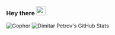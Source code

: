 ### Hey there <img src="https://media.giphy.com/media/hvRJCLFzcasrR4ia7z/giphy.gif" width="25px">

![Gopher](https://github.com/egonelbre/gophers/blob/master/.thumb/vector/superhero/zorro.png)
![Dimitar Petrov's GitHub Stats](https://github-readme-stats.vercel.app/api?username=DimitarPetrov&show_icons=true&include_all_commits=true)
<!--- [![Linkedin](https://img.icons8.com/color/96/000000/linkedin.png)](https://www.linkedin.com/in/dimitar-nikolaev-petrov) -->
<!--- ![Dimitar Petrov's Most Used Languages](https://github-readme-stats.vercel.app/api/top-langs/?username=DimitarPetrov&layout=compact) -->
